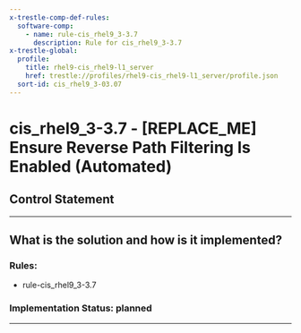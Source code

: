```yaml
---
x-trestle-comp-def-rules:
  software-comp:
    - name: rule-cis_rhel9_3-3.7
      description: Rule for cis_rhel9_3-3.7
x-trestle-global:
  profile:
    title: rhel9-cis_rhel9-l1_server
    href: trestle://profiles/rhel9-cis_rhel9-l1_server/profile.json
  sort-id: cis_rhel9_3-03.07
---
```


# cis_rhel9_3-3.7 - \[REPLACE_ME\] Ensure Reverse Path Filtering Is Enabled (Automated)

## Control Statement

______________________________________________________________________

## What is the solution and how is it implemented?

<!-- For implementation status enter one of: implemented, partial, planned, alternative, not-applicable -->

<!-- Note that the list of rules under ### Rules: is read-only and changes will not be captured after assembly to JSON -->

<!-- Add control implementation description here for control: cis_rhel9_3-3.7 -->

### Rules:

  - rule-cis_rhel9_3-3.7

### Implementation Status: planned

______________________________________________________________________
